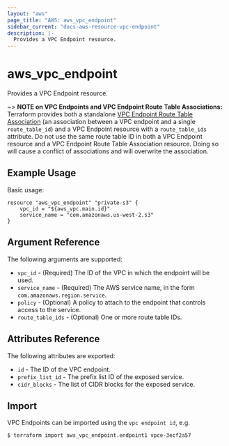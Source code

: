 ```yaml
---
layout: "aws"
page_title: "AWS: aws_vpc_endpoint"
sidebar_current: "docs-aws-resource-vpc-endpoint"
description: |-
  Provides a VPC Endpoint resource.
---
```


# aws\_vpc\_endpoint

Provides a VPC Endpoint resource.

~> **NOTE on VPC Endpoints and VPC Endpoint Route Table Associations:** Terraform provides
both a standalone [VPC Endpoint Route Table Association](vpc_endpoint_route_table_association.html)
(an association between a VPC endpoint and a single `route_table_id`) and a VPC Endpoint resource
with a `route_table_ids` attribute. Do not use the same route table ID in both a VPC Endpoint resource
and a VPC Endpoint Route Table Association resource. Doing so will cause a conflict of associations
and will overwrite the association.

## Example Usage

Basic usage:

```
resource "aws_vpc_endpoint" "private-s3" {
    vpc_id = "${aws_vpc.main.id}"
    service_name = "com.amazonaws.us-west-2.s3"
}
```

## Argument Reference

The following arguments are supported:

* `vpc_id` - (Required) The ID of the VPC in which the endpoint will be used.
* `service_name` - (Required) The AWS service name, in the form `com.amazonaws.region.service`.
* `policy` - (Optional) A policy to attach to the endpoint that controls access to the service.
* `route_table_ids` - (Optional) One or more route table IDs.

## Attributes Reference

The following attributes are exported:

* `id` - The ID of the VPC endpoint.
* `prefix_list_id` - The prefix list ID of the exposed service.
* `cidr_blocks` - The list of CIDR blocks for the exposed service.


## Import

VPC Endpoints can be imported using the `vpc endpoint id`, e.g.

```
$ terraform import aws_vpc_endpoint.endpoint1 vpce-3ecf2a57
```

